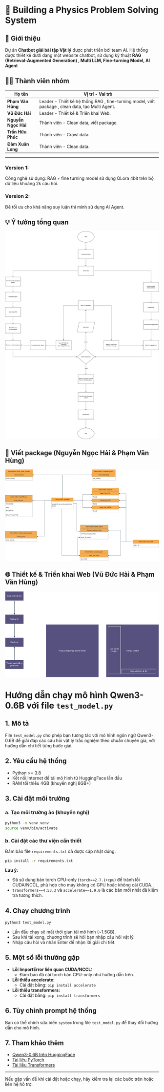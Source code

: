 # 📘 Building a Physics Problem Solving System
## 🚀 Giới thiệu  
Dự án **Chatbot giải bài tập Vật lý** được phát triển bởi team AI. Hệ thống được thiết kế dưới dạng một website chatbot, sử dụng kỹ thuật **RAG (Retrieval-Augmented Generation) , Multi LLM, Fine-turning Model, AI Agent**

## 👨‍💻 Thành viên nhóm

| Họ tên             | Vị trí - Vai trò                            |
|--------------------|------------------------------------|
| **Phạm Văn Hùng**  | Leader  - Thiết kế hệ thống RAG , fine-turning model, viết package , clean data, tạo Multi Agent.       |
| **Vũ Đức Hải**     | Leader - Thiết kế & Triển khai Web. |
| **Nguyễn Ngọc Hải**  | Thành viên - Clean data, viết package.
| **Trần Hữu Phúc**  | Thành viên - Crawl data.                         |
| **Đàm Xuân Long**| Thành viên - Clean data.                         |

---
### Version 1:
Công nghệ sử dụng: RAG + fine turning model sử dụng QLora 4bit trên bộ dữ liệu khoảng 2k câu hỏi.

### Version 2:
Để tối ưu cho khả năng suy luận thì mình sử dụng AI Agent.

## 💡 Ý tưởng tổng quan
![ID_Chung](image/ID_chatbot-ID_Chung.drawio.png)

## 🧩 Viết package (Nguyễn Ngọc Hải & Phạm Văn Hùng)
![ID_package](image/ID_package.png)

## 🌐 Thiết kế & Triển khai Web (Vũ Đức Hải & Phạm Văn Hùng)
![Thiết kế & Triển khai Web](image/ID_web_desgin.png)

# Hướng dẫn chạy mô hình Qwen3-0.6B với file `test_model.py`

## 1. Mô tả
File `test_model.py` cho phép bạn tương tác với mô hình ngôn ngữ Qwen3-0.6B để giải đáp các câu hỏi vật lý trắc nghiệm theo chuẩn chuyên gia, với hướng dẫn chi tiết từng bước giải.

## 2. Yêu cầu hệ thống
- Python >= 3.8
- Kết nối Internet để tải mô hình từ HuggingFace lần đầu
- RAM tối thiểu 4GB (khuyến nghị 8GB+)

## 3. Cài đặt môi trường
### a. Tạo môi trường ảo (khuyến nghị)
```bash
python3 -m venv venv
source venv/bin/activate
```

### b. Cài đặt các thư viện cần thiết
Đảm bảo file `requirements.txt` đã được cập nhật đúng:
```bash
pip install -r requirements.txt
```

**Lưu ý:**
- Đã sử dụng bản torch CPU-only (`torch==2.7.1+cpu`) để tránh lỗi CUDA/NCCL, phù hợp cho máy không có GPU hoặc không cài CUDA.
- `transformers==4.53.3` và `accelerate==1.9.0` là các bản mới nhất đã kiểm tra tương thích.

## 4. Chạy chương trình
```bash
python3 test_model.py
```
- Lần đầu chạy sẽ mất thời gian tải mô hình (~1.5GB).
- Sau khi tải xong, chương trình sẽ hỏi bạn nhập câu hỏi vật lý.
- Nhập câu hỏi và nhấn Enter để nhận lời giải chi tiết.

## 5. Một số lỗi thường gặp
- **Lỗi ImportError liên quan CUDA/NCCL:**
  - Đảm bảo đã cài torch bản CPU-only như hướng dẫn trên.
- **Lỗi thiếu accelerate:**
  - Cài đặt bằng: `pip install accelerate`
- **Lỗi thiếu transformers:**
  - Cài đặt bằng: `pip install transformers`

## 6. Tùy chỉnh prompt hệ thống
Bạn có thể chỉnh sửa biến `system` trong file `test_model.py` để thay đổi hướng dẫn cho mô hình.

## 7. Tham khảo thêm
- [Qwen3-0.6B trên HuggingFace](https://huggingface.co/Qwen/Qwen3-0.6B)
- [Tài liệu PyTorch](https://pytorch.org/)
- [Tài liệu Transformers](https://huggingface.co/docs/transformers)

---
Nếu gặp vấn đề khi cài đặt hoặc chạy, hãy kiểm tra lại các bước trên hoặc liên hệ hỗ trợ.

